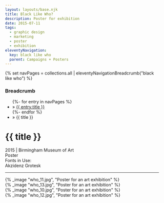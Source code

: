 ```yaml
---
layout: layouts/base.njk
title: Black Like Who?
description: Poster for exhibition
date: 2015-07-11
tags:
  - graphic design
  - marketing
  - poster
  - exhibition
eleventyNavigation:
  key: black like who
  parent: Campaigns + Posters
---
```

{% set navPages = collections.all | eleventyNavigationBreadcrumb("black like who") %}
<div class="breadcrumb">
    <h3 class="visually-hidden">Breadcrumb</h3>
	<ul class="nav">
            {%- for entry in navPages %}
		<li class="nav-item"{% if entry.url == page.url %} class="active-breadcrumb"{% endif %}> » <a href="{{ entry.url }}">{{ entry.title }}</a></li>
  	    	{%- endfor %}
	    <li class="nav-item"><active-breadcrumb>» {{ title }}</active-breadcrumb></li>
	</ul>
</div>
<div class="container">
	<div class="row"></div>
	<div class="row">
		<div class="col">
			<h1>{{ title }}</h1>
			<figcaption>2015 | Birmingham Museum of Art</figcaption>
			<figcaption>Poster</figcaption>
			<figcaption>Fonts in Use:</br>Akzidenz Grotesk</figcaption>
            <hr>
		</div>
        <div class="col-1 col-1-md col-1-lg"></div>
        <div class="col">
			{% _image "who_11.jpg", "Poster for an art exhibition" %}
		</div>
        <div class="col-1 col-1-md col-1-lg"></div>
	</div>
	<div class="row">
    	<div class="col-1 col-1-md col-1-lg"></div>
		<div class="col">
			{% _image "who_13.jpg", "Poster for an art exhibition" %}
		</div>
		<div class="col">
			{% _image "who_10.jpg", "Poster for an art exhibition" %}
		</div>
        <div class="col">
			{% _image "who_12.jpg", "Poster for an art exhibition" %}
		</div>
        <div class="col-1 col-1-md col-1-lg"></div>
	</div>
</div>